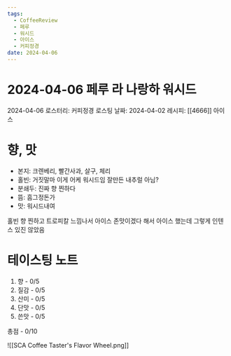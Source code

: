 ```yaml
---
tags:
  - CoffeeReview
  - 페루
  - 워시드
  - 아이스
  - 커피정경
date: 2024-04-06
---
```

# 2024-04-06 페루 라 나랑하 워시드
2024-04-06
로스터리: 커피정경
로스팅 날짜: 2024-04-02
레시피: [[4666]] 아이스
# 향, 맛
- 본지: 크렌베리, 빨간사과, 살구, 체리
- 홀빈: 거짓말마 이게 어케 워시드임 잘만든 내추럴 아님?
- 분쇄두: 진짜 향 찐하다
- 뜸: 흠그정돈가
- 맛: 워시드내여

홀빈 향 찐하고 트로피칼 느낌나서 아이스 존맛이겠다 해서 아이스 했는데 그렇게 인텐스 있진 않았음
# 테이스팅 노트
1. 향 - 0/5
2. 질감 - 0/5
3. 산미 - 0/5
4. 단맛 - 0/5
5. 쓴맛 - 0/5

총점 - 0/10



![[SCA Coffee Taster's Flavor Wheel.png]]
